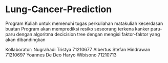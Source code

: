 # Lung-Cancer-Prediction
Program Kuliah untuk memenuhi tugas perkuliahan matakuliah kecerdasan buatan 
Program akan memprediksi resiko seseorang terkena kanker paru-paru dengan algoritma decicision tree dengan mengisi faktor-faktor yang akan dibandingkan

Kollaborator:
Nugrahadi Tristya               71210677
Albertus Stefan Hindrawan       71210697
Yoannes De Deo Haryo Wibisono   71210713

